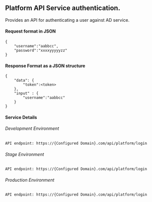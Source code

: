 ## Platform API Service authentication. 
Provides an API for authenticating a user against AD service. 

#### Request format in JSON
```
{
    "username":"aabbcc",
    "password":"xxxxyyyyyzz"
}
```

#### Response Format as a JSON structure
```
{
    "data": {
        "token":<token>
    },
    "input" : {
		"username":"aabbcc"
	}
}
```

#### Service Details

###### Development Environment
```
API endpoint: https://{Configured Domain}.com/api/platform/login
```
###### Stage Environment
```
API endpoint: https://{Configured Domain}.com/api/platform/login
```
###### Production Environment
```
API endpoint: https://{Configured Domain}.com/api/platform/login
```